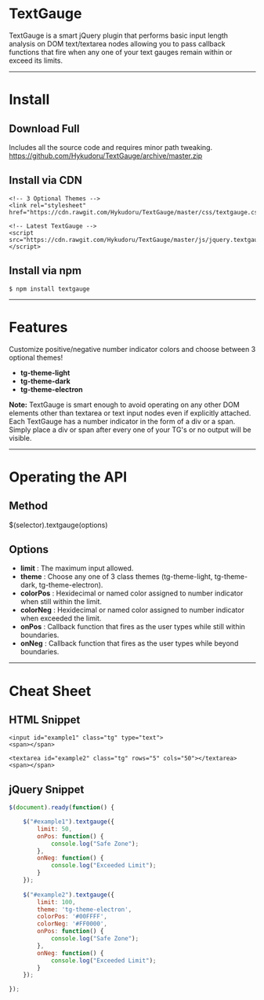 # TextGauge
TextGauge is a smart jQuery plugin that performs basic input length analysis on
DOM text/textarea nodes allowing you to pass callback functions that fire when any
one of your text gauges remain within or exceed its limits.

---

# Install

## Download Full
Includes all the source code and requires minor path tweaking.
https://github.com/Hykudoru/TextGauge/archive/master.zip

## Install via CDN
```
<!-- 3 Optional Themes -->
<link rel="stylesheet" href="https://cdn.rawgit.com/Hykudoru/TextGauge/master/css/textgauge.css">
```
```
<!-- Latest TextGauge -->
<script src="https://cdn.rawgit.com/Hykudoru/TextGauge/master/js/jquery.textgauge.js"></script>
```

## Install via npm
```
$ npm install textgauge
```

---

# Features

Customize positive/negative number indicator colors
and choose between 3 optional themes!
- **tg-theme-light**
- **tg-theme-dark**
- **tg-theme-electron**

**Note:** TextGauge is smart enough
to avoid operating on any other DOM elements other than textarea or text input nodes 
even if explicitly attached. Each TextGauge has a number indicator in the form of a div or a span.
Simply place a div or span after every one of your TG's or no output will be visible.

---

# Operating the API

## Method
$(selector).textgauge(options)

## Options
- **limit** : The maximum input allowed.
- **theme** : Choose any one of 3 class themes (tg-theme-light, tg-theme-dark, tg-theme-electron).
- **colorPos** : Hexidecimal or named color assigned to number indicator when still within the limit.
- **colorNeg** : Hexidecimal or named color assigned to number indicator when exceeded the limit.
- **onPos** : Callback function that fires as the user types while still within boundaries.
- **onNeg** : Callback function that fires as the user types while beyond boundaries.

---

# Cheat Sheet

## HTML Snippet
```
<input id="example1" class="tg" type="text">
<span></span>

<textarea id="example2" class="tg" rows="5" cols="50"></textarea>
<span></span>
```

## jQuery Snippet
```javascript
$(document).ready(function() {

	$("#example1").textgauge({
		limit: 50,
		onPos: function() {
			console.log("Safe Zone");
		},
		onNeg: function() {
			console.log("Exceeded Limit");
		}
	});
	
	$("#example2").textgauge({
		limit: 100,
		theme: 'tg-theme-electron',
		colorPos: '#00FFFF',
		colorNeg: '#FF0000',
		onPos: function() {
			console.log("Safe Zone");
		},
		onNeg: function() {
			console.log("Exceeded Limit");
		}
	});

});
```
